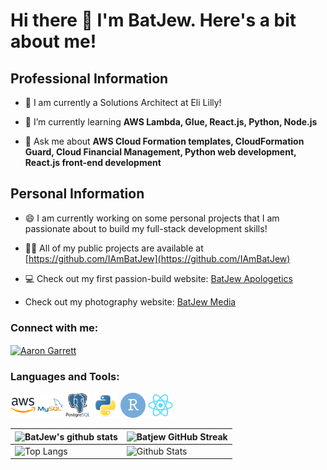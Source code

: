 # Hi there 👋 I'm BatJew. Here's a bit about me!

## Professional Information

- 🔭 I am currently a Solutions Architect at Eli Lilly!

- 🌱 I’m currently learning **AWS Lambda, Glue, React.js, Python, Node.js**

- 💬 Ask me about **AWS Cloud Formation templates, CloudFormation Guard, Cloud Financial Management, Python web development, React.js front-end development**

## Personal Information

- 😄 I am currently working on some personal projects that I am passionate about to build my full-stack development skills!

- 👨‍💻 All of my public projects are available at [https://github.com/IAmBatJew](https://github.com/IAmBatJew)

- 💻 Check out my first passion-build website: [BatJew Apologetics](https://IAmBatJew.github.io)

- Check out my photography website: [BatJew Media](https://IAmBatJew.github.io/batjew-photography)

<h3 align="left">Connect with me:</h3>
<p align="left">
<a href="https://www.linkedin.com/in/agarrett4" target="blank"><img align="center" src="https://raw.githubusercontent.com/rahuldkjain/github-profile-readme-generator/master/src/images/icons/Social/linked-in-alt.svg" alt="Aaron Garrett" height="30" width="40" /></a>


<h3 align="left">Languages and Tools:</h3>
<p align="left"><a href="https://aws.amazon.com" target="_blank"><img src="https://github.com/devicons/devicon/blob/master/icons/amazonwebservices/amazonwebservices-original-wordmark.svg" alt="aws" width="40" height="40"/></a>   <a href="https://www.mysql.com/" target="_blank"><img src="https://raw.githubusercontent.com/devicons/devicon/master/icons/mysql/mysql-original-wordmark.svg" alt="mysql" width="40" height="40"/></a>   <a href="https://www.postgresql.org" target="_blank"><img src="https://raw.githubusercontent.com/devicons/devicon/master/icons/postgresql/postgresql-original-wordmark.svg" alt="postgresql" width="40" height="40"/></a>   <a href="https://www.python.org" target="_blank"><img src="https://raw.githubusercontent.com/devicons/devicon/master/icons/python/python-original.svg" alt="python" width="40" height="40"/></a>   <a href="https://https://www.r-project.org/" target="_blank"><img src="https://raw.githubusercontent.com/devicons/devicon/master/icons/rstudio/rstudio-original.svg" alt="RStudio" width="40" height="40"/></a>   <a href="https://www.reactjs.com" target="_blank"><img src="https://github.com/devicons/devicon/blob/master/icons/react/react-original.svg" alt="React.js" width="40" height="40"/></a></p>


| ![BatJew's github stats](https://github-readme-stats.vercel.app/api?username=IAmBatJew&count_private=true&theme=dark) | ![Batjew GitHub Streak](https://github-readme-streak-stats.herokuapp.com/?user=IAmBatJew&count_private=true&theme=dark) |
| --- | --- |
| ![Top Langs](https://github-readme-stats.vercel.app/api/top-langs/?username=IAmBatJew&count_private=true&theme=dark) | ![Github Stats](https://github-readme-stats.vercel.app/api?username=IAmBatJew&show_icons=true&locale=en&count_private=true&hide_rank=true&custom_title=My%20GitHub%20Stats&disable_animations=true&theme=dark) |
